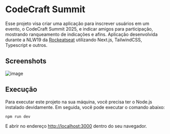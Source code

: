 # CodeCraft Summit

Esse projeto visa criar uma aplicação para inscrever usuários em um evento, o CodeCraft Summit 2025, e indicar amigos para participação, mostrando ranqueamento de indicações e afins. Aplicação desenvolvida durante a NLW19 da [Rockeatseat](https://www.rocketseat.com.br/) utilizando Next.js, TailwindCSS, Typescript e outros.

## Screenshots

![image](https://github.com/user-attachments/assets/b9202188-f348-48dc-b5d2-a084e706e050)

## Execução

Para executar este projeto na sua máquina, você precisa ter o Node.js instalado devidamente. Em seguida, você pode executar o comando abaixo:

```bash
npm run dev
```

E abrir no endereço [http://localhost:3000](http://localhost:3000) dentro do seu navegador.
